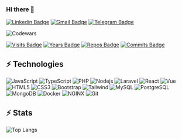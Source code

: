 ### Hi there 👋

[![Linkedin Badge](https://img.shields.io/badge/-mohammadafandy-blue?style=flat-square&logo=Linkedin&logoColor=white&link=https://www.linkedin.com/in/mohammadafandy)](https://www.linkedin.com/in/mohammadafandy)
[![Gmail Badge](https://img.shields.io/badge/-afandy9895@gmail.com-c14438?style=flat-square&logo=Gmail&logoColor=white&link=mailto:afandy9895@gmail.com)](mailto:afandy9895@gmail.com)
[![Telegram Badge](https://img.shields.io/badge/-mohafandy-lightblue?style=flat-square&logo=Telegram&logoColor=white&link=https://t.me/mohafandy)](https://t.me/mohafandy)

![Codewars](https://www.codewars.com/users/afandy9895/badges/small)

[![Visits Badge](https://badges.pufler.dev/visits/mohammadafandy/mohammadafandy)](https://badges.pufler.dev)
[![Years Badge](https://badges.pufler.dev/years/mohammadafandy)](https://badges.pufler.dev)
[![Repos Badge](https://badges.pufler.dev/repos/mohammadafandy)](https://badges.pufler.dev)
[![Commits Badge](https://badges.pufler.dev/commits/monthly/mohammadafandy)](https://badges.pufler.dev)


## ⚡ Technologies

![JavaScript](https://img.shields.io/badge/-JavaScript-black?style=flat-square&logo=javascript)
![TypeScript](https://img.shields.io/badge/-TypeScript-black?style=flat-square&logo=typescript)
![PHP](https://img.shields.io/badge/-PHP-black?style=flat-square&logo=php)
![Nodejs](https://img.shields.io/badge/-Nodejs-black?style=flat-square&logo=node.js)
![Laravel](https://img.shields.io/badge/-Laravel-black?style=flat-square&logo=laravel)
![React](https://img.shields.io/badge/-React-black?style=flat-square&logo=react)
![Vue](https://img.shields.io/badge/-Vue-black?style=flat-square&logo=vue.js)
![HTML5](https://img.shields.io/badge/-HTML5-black?style=flat-square&logo=html5)
![CSS3](https://img.shields.io/badge/-CSS3-black?style=flat-square&logo=css3)
![Bootstrap](https://img.shields.io/badge/-Bootstrap-black?style=flat-square&logo=bootstrap)
![Tailwind](https://img.shields.io/badge/-Tailwind-black?style=flat-square&logo=tailwind%20css)
![MySQL](https://img.shields.io/badge/-MySQL-black?style=flat-square&logo=mysql)
![PostgreSQL](https://img.shields.io/badge/-PostgreSQL-black?style=flat-square&logo=postgresql)
![MongoDB](https://img.shields.io/badge/-MongoDB-black?style=flat-square&logo=mongodb)
![Docker](https://img.shields.io/badge/-Docker-black?style=flat-square&logo=docker)
![NGINX](https://img.shields.io/badge/-NGINX-black?style=flat-square&logo=nginx)
![Git](https://img.shields.io/badge/-Git-black?style=flat-square&logo=git)


## ⚡ Stats

![Top Langs](https://github-readme-stats.vercel.app/api/top-langs/?username=mohammadafandy&hide=TeX&layout=compact&theme=highcontrast)
